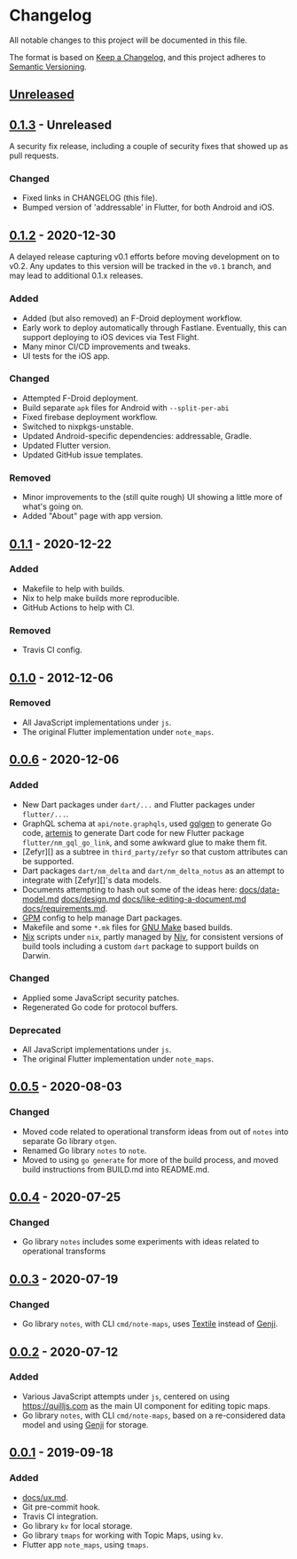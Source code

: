 # Changelog

All notable changes to this project will be documented in this file.

The format is based on [Keep a Changelog](https://keepachangelog.com/en/1.0.0/),
and this project adheres to [Semantic Versioning](https://semver.org/spec/v2.0.0.html).

## [Unreleased]

## [0.1.3] - Unreleased

A security fix release, including a couple of security fixes that showed up as
pull requests.

### Changed

- Fixed links in CHANGELOG (this file).
- Bumped version of 'addressable' in Flutter, for both Android and iOS.

## [0.1.2] - 2020-12-30

A delayed release capturing v0.1 efforts before moving development on to v0.2.
Any updates to this version will be tracked in the `v0.1` branch, and may lead
to additional 0.1.x releases.

### Added

- Added (but also removed) an F-Droid deployment workflow.
- Early work to deploy automatically through Fastlane. Eventually, this can
  support deploying to iOS devices via Test Flight.
- Many minor CI/CD improvements and tweaks.
- UI tests for the iOS app.

### Changed

- Attempted F-Droid deployment.
- Build separate `apk` files for Android with `--split-per-abi`
- Fixed firebase deployment workflow.
- Switched to nixpkgs-unstable.
- Updated Android-specific dependencies: addressable, Gradle.
- Updated Flutter version.
- Updated GitHub issue templates.

### Removed

- Minor improvements to the (still quite rough) UI showing a little more of
  what's going on.
- Added "About" page with app version.

## [0.1.1] - 2020-12-22

### Added

- Makefile to help with builds.
- Nix to help make builds more reproducible.
- GitHub Actions to help with CI.

### Removed

- Travis CI config.

## [0.1.0] - 2012-12-06

### Removed

- All JavaScript implementations under `js`.
- The original Flutter implementation under `note_maps`.

## [0.0.6] - 2020-12-06

### Added

- New Dart packages under `dart/...` and Flutter packages under `flutter/...`.
- GraphQL schema at `api/note.graphqls`, used [gqlgen][] to generate Go code,
  [artemis][] to generate Dart code for new Flutter package
  `flutter/nm_gql_go_link`, and some awkward glue to make them fit.
- [Zefyr][] as a subtree in `third_party/zefyr` so that custom
  attributes can be supported.
- Dart packages `dart/nm_delta` and `dart/nm_delta_notus` as an attempt to integrate with [Zefyr][]'s data models.
- Documents attempting to hash out some of the ideas here: [docs/data-model.md](docs/data-model.md)
  [docs/design.md](docs/design.md)
  [docs/like-editing-a-document.md](docs/like-editing-a-document.md)
  [docs/requirements.md](docs/requirements.md).
- [GPM][] config to help manage Dart packages.
- Makefile and some `*.mk` files for [GNU Make][] based builds.
- [Nix][] scripts under `nix`, partly managed by [Niv][], for consistent
  versions of build tools including a custom `dart` package to support builds on Darwin.

[artemis]: https://pub.dev/packages/artemis
[gqlgen]: https://github.com/99designs/gqlgen
[GNU Make]: https://www.gnu.org/software/make/
[Niv]: https://github.com/nmattia/niv
[Nix]: https://nix.dev/
[GPM]: https://pub.dev/packages/gpm

### Changed

- Applied some JavaScript security patches.
- Regenerated Go code for protocol buffers.

### Deprecated

- All JavaScript implementations under `js`.
- The original Flutter implementation under `note_maps`.

## [0.0.5] - 2020-08-03

### Changed

- Moved code related to operational transform ideas from out of `notes` into
  separate Go library `otgen`.
- Renamed Go library `notes` to `note`.
- Moved to using `go generate` for more of the build process, and moved build
  instructions from BUILD.md into README.md.

## [0.0.4] - 2020-07-25

### Changed

- Go library `notes` includes some experiments with ideas related to
  operational transforms

## [0.0.3] - 2020-07-19

### Changed

- Go library `notes`, with CLI `cmd/note-maps`, uses [Textile][] instead of
  [Genji][].

[Textile]: https://github.com/textileio/go-threads/

## [0.0.2] - 2020-07-12

### Added

- Various JavaScript attempts under `js`, centered on using https://quilljs.com
  as the main UI component for editing topic maps.
- Go library `notes`, with CLI `cmd/note-maps`, based on a re-considered data
  model and using [Genji][] for storage.

[Genji]: https://github.com/genjidb/genji

## [0.0.1] - 2019-09-18

### Added

- [docs/ux.md](docs/ux.md).
- Git pre-commit hook.
- Travis CI integration.
- Go library `kv` for local storage.
- Go library `tmaps` for working with Topic Maps, using `kv`.
- Flutter app `note_maps`, using `tmaps`.

[Unreleased]: https://github.com/google/note-maps/compare/v0.1.3...v0.1
[0.1.3]: https://github.com/google/note-maps/compare/v0.1.2...v0.1.3
[0.1.2]: https://github.com/google/note-maps/compare/v0.1.1...v0.1.2
[0.1.1]: https://github.com/google/note-maps/compare/v0.1.0...v0.1.1
[0.1.0]: https://github.com/google/note-maps/compare/v0.0.6...v0.1.0
[0.0.6]: https://github.com/google/note-maps/compare/v0.0.5...v0.0.6
[0.0.5]: https://github.com/google/note-maps/compare/v0.0.4...v0.0.5
[0.0.4]: https://github.com/google/note-maps/compare/v0.0.3...v0.0.4
[0.0.3]: https://github.com/google/note-maps/compare/v0.0.2...v0.0.3
[0.0.2]: https://github.com/google/note-maps/compare/v0.0.1...v0.0.2
[0.0.1]: https://github.com/google/note-maps/releases/tag/v0.0.1
